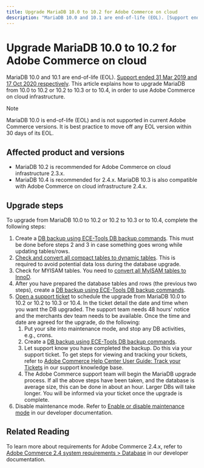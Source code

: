 ```yaml
---
title: Upgrade MariaDB 10.0 to 10.2 for Adobe Commerce on cloud
description: "MariaDB 10.0 and 10.1 are end-of-life (EOL). [Support ended 31 Mar 2019 and 17 Oct 2020 respectively](https://endoflife.date/mariadb). This article explains how to upgrade MariaDB from 10.0 to 10.2 or 10.2 to 10.3 or to 10.4, in order to use Adobe Commerce on cloud infrastructure."
---
```


# Upgrade MariaDB 10.0 to 10.2 for Adobe Commerce on cloud

MariaDB 10.0 and 10.1 are end-of-life (EOL). [Support ended 31 Mar 2019 and 17 Oct 2020 respectively](https://endoflife.date/mariadb). This article explains how to upgrade MariaDB from 10.0 to 10.2 or 10.2 to 10.3 or to 10.4, in order to use Adobe Commerce on cloud infrastructure.

>[!NOTE]
>
>MariaDB 10.0 is end-of-life (EOL) and is not supported in current Adobe Commerce versions. It is best practice to move off any EOL version within 30 days of its EOL.

## Affected product and versions

* MariaDB 10.2 is recommended for Adobe Commerce on cloud infrastructure 2.3.x.
* MariaDB 10.4 is recommended for 2.4.x. MariaDB 10.3 is also compatible with Adobe Commerce on cloud infrastructure 2.4.x.

## Upgrade steps

To upgrade from MariaDB 10.0 to 10.2 or 10.2 to 10.3 or to 10.4, complete the following steps:

1. Create a [DB backup using ECE-Tools DB backup commands](https://devdocs.magento.com/cloud/project/project-webint-snap.html#db-dump). This must be done before steps 2 and 3 in case something goes wrong while updating tables/rows.
1. [Check and convert all compact tables to dynamic tables](https://support.magento.com/hc/en-us/articles/360048389631). This is required to avoid potential data loss during the database upgrade.
1. Check for MYISAM tables. You need to [convert all MyISAM tables to InnoD](https://support.magento.com/hc/en-us/articles/360041997312#convert).
1. After you have prepared the database tables and rows (the previous two steps), create a [DB backup using ECE-Tools DB backup commands](https://devdocs.magento.com/cloud/project/project-webint-snap.html#db-dump).
1. [Open a support ticket](https://experienceleague.adobe.com/docs/commerce-knowledge-base/kb/help-center-guide/magento-help-center-user-guide.html#submit-ticket) to schedule the upgrade from MariaDB 10.0 to 10.2 or 10.2 to 10.3 or 10.4. In the ticket detail the date and time when you want the DB upgraded. The support team needs 48 hours' notice and the merchants dev team needs to be available. Once the time and date are agreed for the upgrade, do the following:
    1. Put your site into maintenance mode, and stop any DB activities, e.g., crons.
    1. Create a [DB backup using ECE-Tools DB backup commands](https://devdocs.magento.com/cloud/project/project-webint-snap.html#db-dump).
    1. Let support know you have completed the backup. Do this via your support ticket. To get steps for viewing and tracking your tickets, refer to [Adobe Commerce Help Center User Guide: Track your Tickets](https://support.magento.com/hc/en-us/articles/360000913794#track-tickets) in our support knowledge base.
    1. The Adobe Commerce support team will begin the MariaDB upgrade process. If all the above steps have been taken, and the database is average size, this can be done in about an hour. Larger DBs will take longer. You will be informed via your ticket once the upgrade is complete.
1. Disable maintenance mode. Refer to [Enable or disable maintenance mode](https://devdocs.magento.com/guides/v2.4/install-gde/install/cli/install-cli-subcommands-maint.html#instgde-cli-maint) in our developer documentation.

## Related Reading

To learn more about requirements for Adobe Commerce 2.4.x, refer to [Adobe Commerce 2.4 system requirements > Database](https://devdocs.magento.com/guides/v2.4/install-gde/system-requirements.html#database) in our developer documentation.